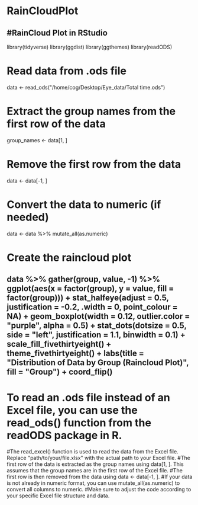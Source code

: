 # RainCloudPlot
#RainCloud Plot in RStudio
--------------------------------------------------
library(tidyverse)
library(ggdist)
library(ggthemes)
library(readODS)

# Read data from .ods file
data <- read_ods("/home/cog/Desktop/Eye_data/Total time.ods")

# Extract the group names from the first row of the data
group_names <- data[1, ]

# Remove the first row from the data
data <- data[-1, ]

# Convert the data to numeric (if needed)
data <- data %>% mutate_all(as.numeric)

# Create the raincloud plot
data %>%
  gather(group, value, -1) %>%
  ggplot(aes(x = factor(group), y = value, fill = factor(group))) +
  stat_halfeye(adjust = 0.5, justification = -0.2, .width = 0, point_colour = NA) +
  geom_boxplot(width = 0.12, outlier.color = "purple", alpha = 0.5) +
  stat_dots(dotsize = 0.5, side = "left", justification = 1.1, binwidth = 0.1) +
  scale_fill_fivethirtyeight() +
  theme_fivethirtyeight() +
  labs(title = "Distribution of Data by Group (Raincloud Plot)", fill = "Group") +
  coord_flip()
  ---------------------------------------------------------------------------------------
# To read an .ods file instead of an Excel file, you can use the read_ods() function from the readODS package in R. 
#The read_excel() function is used to read the data from the Excel file. Replace "path/to/your/file.xlsx" with the actual path to your Excel file.
#The first row of the data is extracted as the group names using data[1, ]. This assumes that the group names are in the first row of the Excel file.
#The first row is then removed from the data using data <- data[-1, ].
#If your data is not already in numeric format, you can use mutate_all(as.numeric) to convert all columns to numeric.
#Make sure to adjust the code according to your specific Excel file structure and data.

